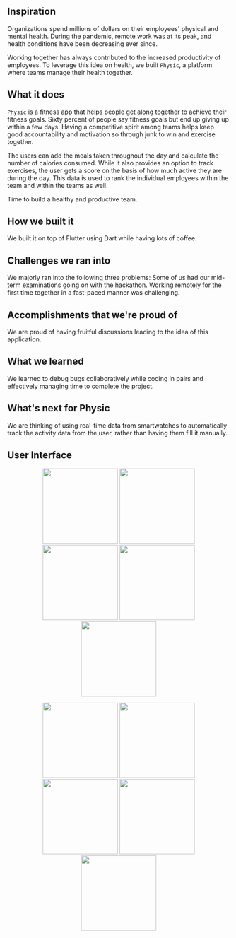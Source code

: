 ## Inspiration

Organizations spend millions of dollars on their employees' physical and mental health. During the pandemic, remote work was at its peak, and health conditions have been decreasing ever since.

Working together has always contributed to the increased productivity of employees. To leverage this idea on health, we built `Physic`, a platform where teams manage their health together.

## What it does

`Physic` is a fitness app that helps people get along together to achieve their fitness goals. Sixty percent of people say fitness goals but end up giving up within a few days. Having a competitive spirit among teams helps keep good accountability and motivation so through junk to win and exercise together.

The users can add the meals taken throughout the day and calculate the number of calories consumed. While it also provides an option to track exercises, the user gets a score on the basis of how much active they are during the day. This data is used to rank the individual employees within the team and within the teams as well.

Time to build a healthy and productive team.

## How we built it

We built it on top of Flutter using Dart while having lots of coffee.

## Challenges we ran into

We majorly ran into the following three problems:
Some of us had our mid-term examinations going on with the hackathon.
Working remotely for the first time together in a fast-paced manner was challenging.

## Accomplishments that we're proud of

We are proud of having fruitful discussions leading to the idea of this application.

## What we learned

We learned to debug bugs collaboratively while coding in pairs and effectively managing time to complete the project.

## What's next for Physic

We are thinking of using real-time data from smartwatches to automatically track the activity data from the user, rather than having them fill it manually.

## User Interface

<p align="center">
<img src="https://user-images.githubusercontent.com/64766655/134813803-12372269-e127-4b62-a3ad-0c1de14f2b6d.jpeg" width="170" >
<img src="https://user-images.githubusercontent.com/64766655/134813811-fa7a468c-aa60-4525-b712-df7ded9afb59.jpeg" width="170" >
<img src="https://user-images.githubusercontent.com/64766655/134813807-5cae2cff-bc5a-4b72-b003-06ac67dafb14.jpeg" width="170" >
  <img src="https://user-images.githubusercontent.com/64766655/134813806-f4126590-7ccc-4d2f-8b87-1a7c39d904b8.jpeg" width="170" >
 <img src="https://user-images.githubusercontent.com/64766655/134813813-235626ba-d3ba-4258-86b1-4a833db2f1ae.jpeg" width="170" >
</p>

<p align = "center">
  <img src="https://user-images.githubusercontent.com/64766655/134813798-2ebf8b3c-dd90-4335-bf60-1cb65bd64bcc.jpeg" width="170" >
<img src="https://user-images.githubusercontent.com/64766655/134813814-ae2edb7e-20bf-41ec-9476-1905d5823b9c.jpeg" width="170" >
<img src="https://user-images.githubusercontent.com/64766655/134813802-1fb0949b-81b5-4851-9376-2d951868c968.jpeg" width="170" >
<img src="https://user-images.githubusercontent.com/64766655/134813815-9bc55de0-c50b-496a-8123-0fb7952df0b9.jpeg" width="170" >
  <img src="https://user-images.githubusercontent.com/64766655/134813809-7cc0f0ce-7578-48e3-8121-563dc621cf3f.jpeg" width="170" >
</p>

